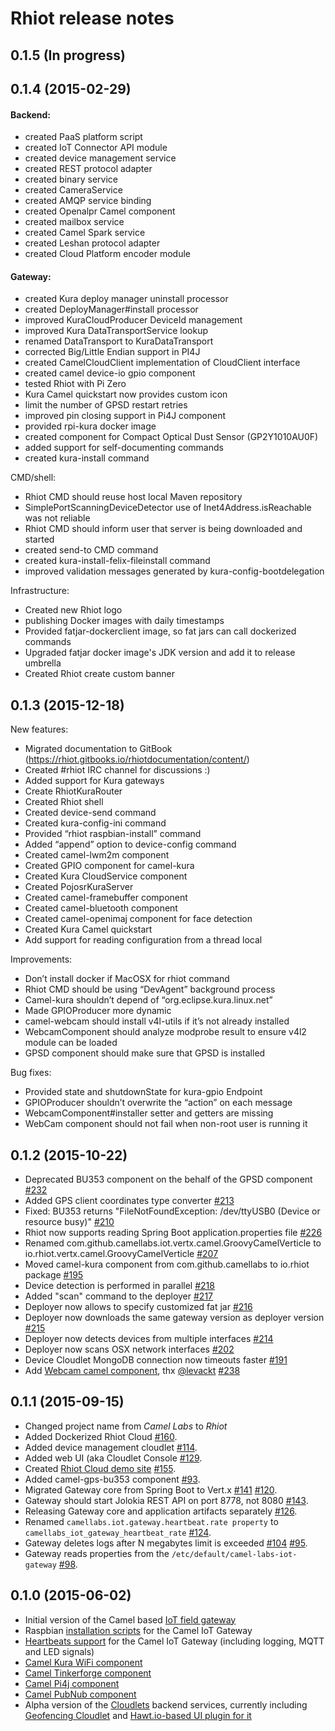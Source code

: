 # Rhiot release notes

## 0.1.5 (In progress)



## 0.1.4 (2015-02-29)

#### Backend:
- created PaaS platform script
- created IoT Connector API module
- created device management service
- created REST protocol adapter
- created binary service
- created CameraService
- created AMQP service binding
- created Openalpr Camel component
- created mailbox service
- created Camel Spark service
- created Leshan protocol adapter
- created Cloud Platform encoder module

#### Gateway:
- created Kura deploy manager uninstall processor
- created DeployManager#install processor
- improved KuraCloudProducer DeviceId management
- improved Kura DataTransportService lookup
- renamed DataTransport to KuraDataTransport
- corrected Big/Little Endian support in PI4J
- created CamelCloudClient implementation of CloudClient interface
- created camel device-io gpio component
- tested Rhiot with Pi Zero
- Kura Camel quickstart now provides custom icon
- limit the number of GPSD restart retries
- improved pin closing support in Pi4J component
- provided rpi-kura docker image
- created component for Compact Optical Dust Sensor (GP2Y1010AU0F)
- added support for self-documenting commands
- created kura-install command

CMD/shell:
- Rhiot CMD should reuse host local Maven repository
- SimplePortScanningDeviceDetector use of Inet4Address.isReachable was not reliable
- Rhiot CMD should inform user that server is being downloaded and started
- created send-to CMD command
- created kura-install-felix-fileinstall command
- improved validation messages generated by kura-config-bootdelegation

Infrastructure:
- Created new Rhiot logo
- publishing Docker images with daily timestamps
- Provided fatjar-dockerclient image, so fat jars can call dockerized commands
- Upgraded fatjar docker image's JDK version and add it to release umbrella
- Created Rhiot create custom banner

## 0.1.3 (2015-12-18)

New features:
- Migrated documentation to GitBook (https://rhiot.gitbooks.io/rhiotdocumentation/content/)
- Created #rhiot IRC channel for discussions :)
- Added support for Kura gateways
- Create RhiotKuraRouter
- Created Rhiot shell
- Created device-send command
- Created kura-config-ini command
- Provided “rhiot raspbian-install” command
- Added “append” option to device-config command
- Created camel-lwm2m component
- Created GPIO component for camel-kura
- Created Kura CloudService component
- Created PojosrKuraServer
- Created camel-framebuffer component
- Created camel-bluetooth component
- Created camel-openimaj component for face detection
- Created Kura Camel quickstart
- Add support for reading configuration from a thread local

Improvements:
- Don’t install docker if MacOSX for rhiot command
- Rhiot CMD should be using “DevAgent” background process
- Camel-kura shouldn’t depend of “org.eclipse.kura.linux.net”
- Made GPIOProducer more dynamic
- camel-webcam should install v4l-utils if it’s not already installed
- WebcamComponent should analyze modprobe result to ensure v4l2 module can be loaded
- GPSD component should make sure that GPSD is installed

Bug fixes:
- Provided state and shutdownState for kura-gpio Endpoint
- GPIOProducer shouldn’t overwrite the “action” on each message
- WebcamComponent#installer setter and getters are missing
- WebCam component should not fail when non-root user is running it

## 0.1.2  (2015-10-22)

- Deprecated BU353 component on the behalf of the GPSD component [#232](https://github.com/rhiot/rhiot/issues/232)
- Added GPS client coordinates type converter [#213](https://github.com/rhiot/rhiot/issues/213)
- Fixed: BU353 returns "FileNotFoundException: /dev/ttyUSB0 (Device or resource busy)" [#210](https://github.com/rhiot/rhiot/issues/210)
- Rhiot now supports reading Spring Boot application.properties file [#226](https://github.com/rhiot/rhiot/issues/226)
- Renamed com.github.camellabs.iot.vertx.camel.GroovyCamelVerticle to io.rhiot.vertx.camel.GroovyCamelVerticle [#207](https://github.com/rhiot/rhiot/issues/207)
- Moved camel-kura component from com.github.camellabs to io.rhiot package [#195](https://github.com/rhiot/rhiot/issues/195)
- Device detection is performed in parallel [#218](https://github.com/rhiot/rhiot/issues/218)
- Added "scan" command to the deployer [#217](https://github.com/rhiot/rhiot/issues/217)
- Deployer now allows to specify customized fat jar [#216](https://github.com/rhiot/rhiot/issues/216)
- Deployer now downloads the same gateway version as deployer version [#215](https://github.com/rhiot/rhiot/issues/215)
- Deployer now detects devices from multiple interfaces [#214](https://github.com/rhiot/rhiot/issues/214)
- Deployer now scans OSX network interfaces [#202](https://github.com/rhiot/rhiot/issues/202)
- Device Cloudlet MongoDB connection now timeouts faster [#191](https://github.com/rhiot/rhiot/issues/191)
- Add [Webcam camel component](https://github.com/rhiot/rhiot/issues/239), thx [@levackt](https://github.com/levackt) [#238](https://github.com/rhiot/rhiot/issues/239)


## 0.1.1  (2015-09-15)

- Changed project name from *Camel Labs* to *Rhiot*
- Added Dockerized Rhiot Cloud [#160](https://github.com/rhiot/rhiot/issues/160).
- Added device management cloudlet [#114](https://github.com/rhiot/rhiot/issues/114).
- Added web UI (aka Cloudlet Console [#129](https://github.com/rhiot/rhiot/issues/129).
- Created [Rhiot Cloud demo site](http://rhiot.net) [#155](https://github.com/rhiot/rhiot/issues/155).
- Added camel-gps-bu353 component [#93](https://github.com/rhiot/rhiot/issues/93).
- Migrated Gateway core from Spring Boot to Vert.x [#141](https://github.com/rhiot/rhiot/issues/141)  [#120](https://github.com/rhiot/rhiot/issues/120).
- Gateway should start Jolokia REST API on port 8778, not 8080 [#143](https://github.com/rhiot/rhiot/issues/143).
- Releasing Gateway core and application artifacts separately [#126](https://github.com/rhiot/rhiot/issues/126).
- Renamed `camellabs.iot.gateway.heartbeat.rate property` to `camellabs_iot_gateway_heartbeat_rate` [#124](https://github.com/rhiot/rhiot/issues/124).
- Gateway deletes logs after N megabytes limit is exceeded [#104](https://github.com/rhiot/rhiot/issues/104)  [#95](https://github.com/rhiot/rhiot/issues/95).
- Gateway reads properties from the `/etc/default/camel-labs-iot-gateway` [#98](https://github.com/rhiot/rhiot/issues/98).

## 0.1.0  (2015-06-02)

- Initial version of the Camel based [IoT field gateway](https://github.com/rhiot/rhiot/tree/master/iot#camel-iot-gateway)
- Raspbian [installation scripts](https://github.com/rhiot/rhiot/tree/master/iot#installing-gateway-on-the-raspbian) for the Camel IoT Gateway
- [Heartbeats support](https://github.com/rhiot/rhiot/tree/master/iot#device-heartbeats) for the Camel IoT Gateway (including logging, MQTT and LED signals)
- [Camel Kura WiFi component](https://github.com/rhiot/rhiot/tree/master/iot#camel-kura-wifi-component)
- [Camel Tinkerforge component](https://github.com/rhiot/rhiot/tree/master/iot#camel-tinkerforge-component)
- [Camel Pi4j component](https://github.com/rhiot/rhiot/tree/master/iot#camel-pi4j-component)
- [Camel PubNub component](https://github.com/rhiot/rhiot/tree/master/iot#camel-pubnub-component)
- Alpha version of the [Cloudlets](https://github.com/rhiot/rhiot/tree/master/iot#cloudlets) backend services, currently including [Geofencing Cloudlet](https://github.com/rhiot/rhiot/tree/master/iot/cloudlet/geofencing) and [Hawt.io-based UI plugin for it](https://github.com/rhiot/rhiot/tree/master/iot/cloudlet/geofencing)
